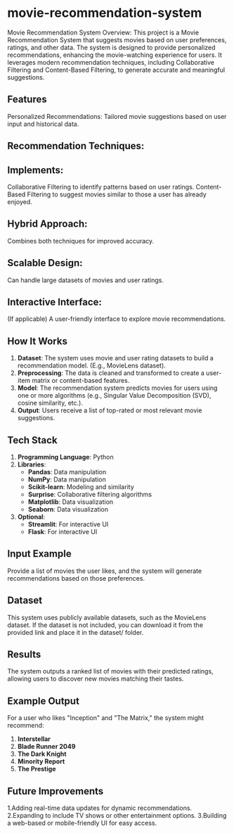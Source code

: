 # movie-recommendation-system
Movie Recommendation System
Overview:
This project is a Movie Recommendation System that suggests movies based on user preferences, ratings, and other data. The system is designed to provide personalized recommendations, enhancing the movie-watching experience for users. It leverages modern recommendation techniques, including Collaborative Filtering and Content-Based Filtering, to generate accurate and meaningful suggestions.

## Features
Personalized Recommendations: Tailored movie suggestions based on user input and historical data.
## Recommendation Techniques: 
## Implements:
Collaborative Filtering to identify patterns based on user ratings.
Content-Based Filtering to suggest movies similar to those a user has already enjoyed.
## Hybrid Approach: 
Combines both techniques for improved accuracy.
## Scalable Design: 
Can handle large datasets of movies and user ratings.
## Interactive Interface: 
(If applicable) A user-friendly interface to explore movie recommendations.

## How It Works
1. **Dataset**: The system uses movie and user rating datasets to build a recommendation model. (E.g., MovieLens dataset).
2. **Preprocessing**: The data is cleaned and transformed to create a user-item matrix or content-based features.
3. **Model**: The recommendation system predicts movies for users using one or more algorithms (e.g., Singular Value Decomposition (SVD), cosine similarity, etc.).
4. **Output**: Users receive a list of top-rated or most relevant movie suggestions.

## Tech Stack
1. **Programming Language**: Python
2. **Libraries**:
   - **Pandas**: Data manipulation
   - **NumPy**: Data manipulation
   - **Scikit-learn**: Modeling and similarity
   - **Surprise**: Collaborative filtering algorithms
   - **Matplotlib**: Data visualization
   - **Seaborn**: Data visualization
3. **Optional**:
   - **Streamlit**: For interactive UI
   - **Flask**: For interactive UI


## Input Example
Provide a list of movies the user likes, and the system will generate recommendations based on those preferences.

## Dataset
This system uses publicly available datasets, such as the MovieLens dataset. If the dataset is not included, you can download it from the provided link and place it in the dataset/ folder.

## Results
The system outputs a ranked list of movies with their predicted ratings, allowing users to discover new movies matching their tastes.

## Example Output
For a user who likes "Inception" and "The Matrix," the system might recommend:

1. **Interstellar**
2. **Blade Runner 2049**
3. **The Dark Knight**
4. **Minority Report**
5. **The Prestige**


## Future Improvements
1.Adding real-time data updates for dynamic recommendations.
2.Expanding to include TV shows or other entertainment options.
3.Building a web-based or mobile-friendly UI for easy access.









